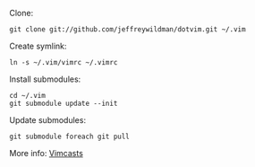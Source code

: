 Clone:

    git clone git://github.com/jeffreywildman/dotvim.git ~/.vim

Create symlink:

    ln -s ~/.vim/vimrc ~/.vimrc

Install submodules:

    cd ~/.vim
    git submodule update --init

Update submodules:

    git submodule foreach git pull

More info: [Vimcasts](http://vimcasts.org/episodes/synchronizing-plugins-with-git-submodules-and-pathogen/)